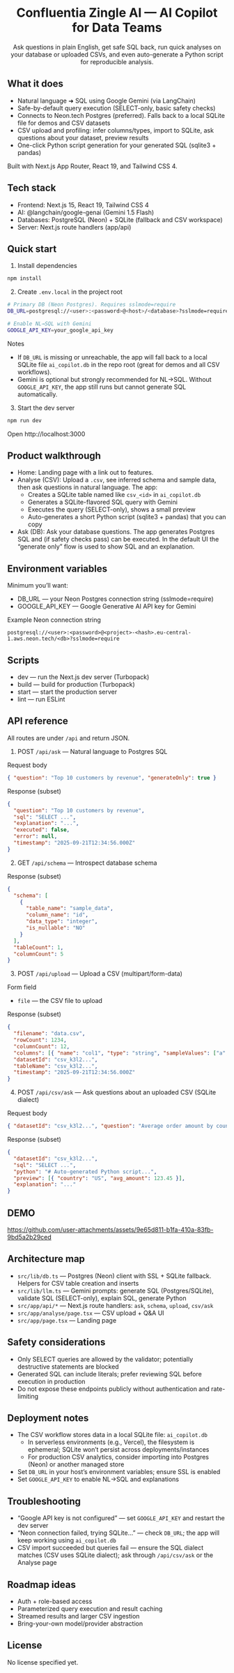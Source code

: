 <div align="center">

# Confluentia Zingle AI — AI Copilot for Data Teams

Ask questions in plain English, get safe SQL back, run quick analyses on your database or uploaded CSVs, and even auto-generate a Python script for reproducible analysis.

</div>

## What it does

- Natural language ➜ SQL using Google Gemini (via LangChain)
- Safe-by-default query execution (SELECT-only, basic safety checks)
- Connects to Neon.tech Postgres (preferred). Falls back to a local SQLite file for demos and CSV datasets
- CSV upload and profiling: infer columns/types, import to SQLite, ask questions about your dataset, preview results
- One-click Python script generation for your generated SQL (sqlite3 + pandas)

Built with Next.js App Router, React 19, and Tailwind CSS 4.

## Tech stack

- Frontend: Next.js 15, React 19, Tailwind CSS 4
- AI: @langchain/google-genai (Gemini 1.5 Flash)
- Databases: PostgreSQL (Neon) + SQLite (fallback and CSV workspace)
- Server: Next.js route handlers (app/api)

## Quick start

1. Install dependencies

```bash
npm install
```

2. Create `.env.local` in the project root

```bash
# Primary DB (Neon Postgres). Requires sslmode=require
DB_URL=postgresql://<user>:<password>@<host>/<database>?sslmode=require

# Enable NL→SQL with Gemini
GOOGLE_API_KEY=your_google_api_key
```

Notes

- If `DB_URL` is missing or unreachable, the app will fall back to a local SQLite file `ai_copilot.db` in the repo root (great for demos and all CSV workflows).
- Gemini is optional but strongly recommended for NL→SQL. Without `GOOGLE_API_KEY`, the app still runs but cannot generate SQL automatically.

3. Start the dev server

```bash
npm run dev
```

Open http://localhost:3000

## Product walkthrough

- Home: Landing page with a link out to features.
- Analyse (CSV): Upload a `.csv`, see inferred schema and sample data, then ask questions in natural language. The app:
  - Creates a SQLite table named like `csv_<id>` in `ai_copilot.db`
  - Generates a SQLite-flavored SQL query with Gemini
  - Executes the query (SELECT-only), shows a small preview
  - Auto-generates a short Python script (sqlite3 + pandas) that you can copy
- Ask (DB): Ask your database questions. The app generates Postgres SQL and (if safety checks pass) can be executed. In the default UI the “generate only” flow is used to show SQL and an explanation.

## Environment variables

Minimum you’ll want:

- DB_URL — your Neon Postgres connection string (sslmode=require)
- GOOGLE_API_KEY — Google Generative AI API key for Gemini

Example Neon connection string

```
postgresql://<user>:<password>@<project>-<hash>.eu-central-1.aws.neon.tech/<db>?sslmode=require
```

## Scripts

- dev — run the Next.js dev server (Turbopack)
- build — build for production (Turbopack)
- start — start the production server
- lint — run ESLint

## API reference

All routes are under `/api` and return JSON.

1. POST `/api/ask` — Natural language to Postgres SQL

Request body

```json
{ "question": "Top 10 customers by revenue", "generateOnly": true }
```

Response (subset)

```json
{
  "question": "Top 10 customers by revenue",
  "sql": "SELECT ...",
  "explanation": "...",
  "executed": false,
  "error": null,
  "timestamp": "2025-09-21T12:34:56.000Z"
}
```

2. GET `/api/schema` — Introspect database schema

Response (subset)

```json
{
  "schema": [
    {
      "table_name": "sample_data",
      "column_name": "id",
      "data_type": "integer",
      "is_nullable": "NO"
    }
  ],
  "tableCount": 1,
  "columnCount": 5
}
```

3. POST `/api/upload` — Upload a CSV (multipart/form-data)

Form field

- `file` — the CSV file to upload

Response (subset)

```json
{
  "filename": "data.csv",
  "rowCount": 1234,
  "columnCount": 12,
  "columns": [{ "name": "col1", "type": "string", "sampleValues": ["a", "b"] }],
  "datasetId": "csv_k3l2...",
  "tableName": "csv_k3l2...",
  "timestamp": "2025-09-21T12:34:56.000Z"
}
```

4. POST `/api/csv/ask` — Ask questions about an uploaded CSV (SQLite dialect)

Request body

```json
{ "datasetId": "csv_k3l2...", "question": "Average order amount by country" }
```

Response (subset)

```json
{
  "datasetId": "csv_k3l2...",
  "sql": "SELECT ...",
  "python": "# Auto-generated Python script...",
  "preview": [{ "country": "US", "avg_amount": 123.45 }],
  "explanation": "..."
}
```

## DEMO


https://github.com/user-attachments/assets/9e65d811-b1fa-410a-83fb-9bd5a2b29ced




## Architecture map

- `src/lib/db.ts` — Postgres (Neon) client with SSL + SQLite fallback. Helpers for CSV table creation and inserts
- `src/lib/llm.ts` — Gemini prompts: generate SQL (Postgres/SQLite), validate SQL (SELECT-only), explain SQL, generate Python
- `src/app/api/*` — Next.js route handlers: `ask`, `schema`, `upload`, `csv/ask`
- `src/app/analyse/page.tsx` — CSV upload + Q&A UI
- `src/app/page.tsx` — Landing page

## Safety considerations

- Only SELECT queries are allowed by the validator; potentially destructive statements are blocked
- Generated SQL can include literals; prefer reviewing SQL before execution in production
- Do not expose these endpoints publicly without authentication and rate-limiting

## Deployment notes

- The CSV workflow stores data in a local SQLite file: `ai_copilot.db`
  - In serverless environments (e.g., Vercel), the filesystem is ephemeral; SQLite won’t persist across deployments/instances
  - For production CSV analytics, consider importing into Postgres (Neon) or another managed store
- Set `DB_URL` in your host’s environment variables; ensure SSL is enabled
- Set `GOOGLE_API_KEY` to enable NL→SQL and explanations

## Troubleshooting

- “Google API key is not configured” — set `GOOGLE_API_KEY` and restart the dev server
- “Neon connection failed, trying SQLite…” — check `DB_URL`; the app will keep working using `ai_copilot.db`
- CSV import succeeded but queries fail — ensure the SQL dialect matches (CSV uses SQLite dialect); ask through `/api/csv/ask` or the Analyse page

## Roadmap ideas

- Auth + role-based access
- Parameterized query execution and result caching
- Streamed results and larger CSV ingestion
- Bring-your-own model/provider abstraction

## License

No license specified yet.
